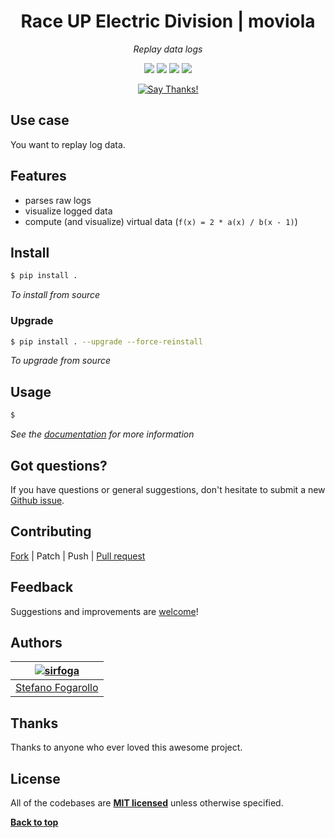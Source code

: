 <div align="center" id="topOfReadme">
	<h1>Race UP Electric Division | moviola</h1>
	<em>Replay data logs</em></br>

<a href="https://www.python.org/download/releases/3.6.0/"><img src="https://img.shields.io/badge/Python-3.6-blue.svg"></a> <a href="https://github.com/raceup/moviola/pulls"><img src="https://badges.frapsoft.com/os/v1/open-source.svg?v=103"></a> <a href="https://github.com/raceup/moviola/issues"><img src="https://img.shields.io/badge/contributions-welcome-brightgreen.svg?style=flat"></a> <a href="https://opensource.org/licenses/MIT"><img src="https://img.shields.io/badge/License-MIT-blue.svg"></a>



<a href="https://saythanks.io/to/sirfoga"><img src="https://img.shields.io/badge/Say%20Thanks-!-1EAEDB.svg" alt="Say Thanks!" /></a>
</div>


## Use case
You want to replay log data.

## Features

- parses raw logs
- visualize logged data
- compute (and visualize) virtual data (`f(x) = 2 * a(x) / b(x - 1)`)

## Install
```bash
$ pip install .
```
*To install from source*

### Upgrade
```bash
$ pip install . --upgrade --force-reinstall
```
*To upgrade from source*

## Usage
```bash
$
```
*See the [documentation](/docs) for more information*

## Got questions?
If you have questions or general suggestions, don't hesitate to submit
a new [Github issue](https://github.com/raceup/moviola/issues/new).

## Contributing
[Fork](https://github.com/raceup/moviola/fork) | Patch | Push | [Pull request](https://github.com/raceup/moviola/pulls)

## Feedback
Suggestions and improvements are [welcome](https://github.com/raceup/moviola/issues)!

## Authors

| [![sirfoga](https://avatars0.githubusercontent.com/u/14162628?s=128&v=4)](https://github.com/sirfoga "Follow @sirfoga on Github") |
|---|
| [Stefano Fogarollo](https://sirfoga.github.io) |

## Thanks
Thanks to anyone who ever loved this awesome project.

## License
All of the codebases are **[MIT licensed](https://opensource.org/licenses/MIT)** unless otherwise specified.

**[Back to top](#topOfReadme)**
